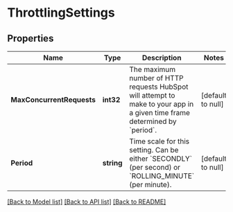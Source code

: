 # ThrottlingSettings

## Properties
Name | Type | Description | Notes
------------ | ------------- | ------------- | -------------
**MaxConcurrentRequests** | **int32** | The maximum number of HTTP requests HubSpot will attempt to make to your app in a given time frame determined by &#x60;period&#x60;. | [default to null]
**Period** | **string** | Time scale for this setting. Can be either &#x60;SECONDLY&#x60; (per second) or &#x60;ROLLING_MINUTE&#x60; (per minute). | [default to null]

[[Back to Model list]](../README.md#documentation-for-models) [[Back to API list]](../README.md#documentation-for-api-endpoints) [[Back to README]](../README.md)

